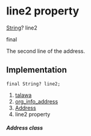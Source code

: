 
<div>

# line2 property

</div>


[String](https://api.flutter.dev/flutter/dart-core/String-class.html)?
line2


final




The second line of the address.



## Implementation

``` language-dart
final String? line2;
```







1.  [talawa](../../index.md)
2.  [org_info_address](../../models_organization_org_info_address/)
3.  [Address](../../models_organization_org_info_address/Address-class.md)
4.  line2 property

##### Address class







